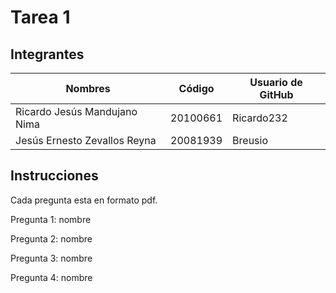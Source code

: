 # Tarea 1
## Integrantes

| Nombres  | Código | Usuario de GitHub |
| ------------- | ------------- | ------------- |
| Ricardo Jesús Mandujano Nima  | 20100661  | Ricardo232 |
| Jesús Ernesto Zevallos Reyna  | 20081939  | Breusio |

## Instrucciones
Cada pregunta esta en formato pdf.

Pregunta 1: nombre

Pregunta 2: nombre

Pregunta 3: nombre

Pregunta 4: nombre
